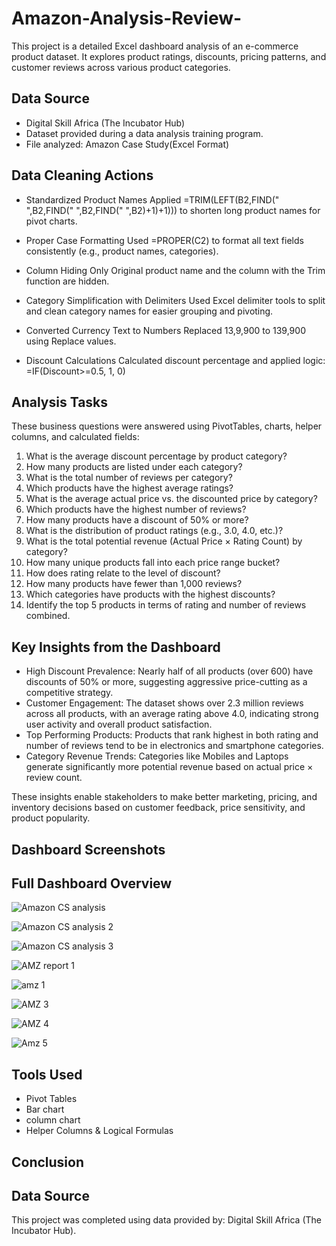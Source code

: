 # Amazon-Analysis-Review-
This project is a detailed Excel dashboard analysis of an e-commerce product dataset. It explores product ratings, discounts, pricing patterns, and customer reviews across various product categories.

## Data Source
- Digital Skill Africa (The Incubator Hub)
- Dataset provided during a data analysis training program.
- File analyzed: Amazon Case Study(Excel Format)

## Data Cleaning Actions

- Standardized Product Names
Applied =TRIM(LEFT(B2,FIND(" ",B2,FIND(" ",B2,FIND(" ",B2)+1)+1))) to shorten long product names for pivot charts.

- Proper Case Formatting
Used =PROPER(C2) to format all text fields consistently (e.g., product names, categories).

- Column Hiding
Only Original product name and the column with the Trim function are hidden.

- Category Simplification with Delimiters
Used Excel delimiter tools to split and clean category names for easier grouping and pivoting.

- Converted Currency Text to Numbers
Replaced 13,9,900 to 139,900 using Replace values.

- Discount Calculations
Calculated discount percentage and applied logic: =IF(Discount>=0.5, 1, 0)


## Analysis Tasks
These business questions were answered using PivotTables, charts, helper columns, and calculated fields:

1.  What is the average discount percentage by product category?
2.  How many products are listed under each category?
3.  What is the total number of reviews per category?
4.  Which products have the highest average ratings?
5.  What is the average actual price vs. the discounted price by category?
6.  Which products have the highest number of reviews?
7.  How many products have a discount of 50% or more?
8.  What is the distribution of product ratings (e.g., 3.0, 4.0, etc.)?
9.  What is the total potential revenue (Actual Price × Rating Count) by category?
10. How many unique products fall into each price range bucket?
11. How does rating relate to the level of discount?
12. How many products have fewer than 1,000 reviews?
13. Which categories have products with the highest discounts?
14. Identify the top 5 products in terms of rating and number of reviews combined.


## Key Insights from the Dashboard

- High Discount Prevalence: Nearly half of all products (over 600) have discounts of 50% or more, suggesting aggressive price-cutting as a competitive strategy.
- Customer Engagement: The dataset shows over 2.3 million reviews across all products, with an average rating above 4.0, indicating strong user activity and overall product satisfaction.
- Top Performing Products: Products that rank highest in both rating and number of reviews tend to be in electronics and smartphone categories.
- Category Revenue Trends: Categories like Mobiles and Laptops generate significantly more potential revenue based on actual price × review count.

These insights enable stakeholders to make better marketing, pricing, and inventory decisions based on customer feedback, price sensitivity, and product popularity.

## Dashboard Screenshots
## Full Dashboard Overview


![Amazon CS analysis](https://github.com/user-attachments/assets/ef425cd2-5960-4a0c-b004-3f90b1a200a0)

![Amazon CS analysis 2](https://github.com/user-attachments/assets/c0cdce57-942b-4b5b-94d5-1dfb6d5fe5c5)


![Amazon CS analysis 3](https://github.com/user-attachments/assets/7cc44632-3003-4370-9c89-b5f38247e6eb)


![AMZ report 1](https://github.com/user-attachments/assets/54476800-0891-4598-b84c-3305c9d91f93)


![amz 1](https://github.com/user-attachments/assets/83d17b15-e63b-4934-9dad-c3a7125df9f2)


![AMZ 3](https://github.com/user-attachments/assets/d7acbc00-c4ca-4220-b354-3792b6922b47)


![AMZ 4](https://github.com/user-attachments/assets/b7463edd-247f-4f84-a125-0da7b363a2e6)



![Amz 5](https://github.com/user-attachments/assets/7d9b8cc5-bd1d-4cb8-b8ad-1b3d4d95fd62)


## Tools Used
- Pivot Tables
- Bar chart
- column chart
- Helper Columns & Logical Formulas


## Conclusion

## Data Source
This project was completed using data provided by:
Digital Skill Africa (The Incubator Hub).







